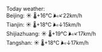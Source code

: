 Today weather:  
Beijing: ☀️   🌡️+16°C 🌬️↙22km/h  
Tianjin: ☀️   🌡️+18°C 🌬️↓15km/h  
Shijiazhuang: ☀️   🌡️+19°C 🌬️↙17km/h  
Tangshan: ☀️   🌡️+18°C 🌬️↓17km/h  
